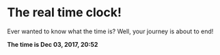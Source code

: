 # The real time clock!

Ever wanted to know what the time is? Well, your journey is about to end!

**The time is Dec 03, 2017, 20:52**